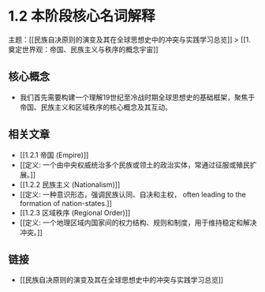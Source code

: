 # 1.2 本阶段核心名词解释

主题：[[民族自决原则的演变及其在全球思想史中的冲突与实践学习总览]] > [[1. 奠定世界观：帝国、民族主义与秩序的概念宇宙]]

## 核心概念

- 我们首先需要构建一个理解19世纪至冷战时期全球思想史的基础框架，聚焦于帝国、民族主义和区域秩序的核心概念及其互动。

## 相关文章

- [[1.2.1 帝国 (Empire)]]
- [[定义: 一个由中央权威统治多个民族或领土的政治实体，常通过征服或殖民扩展。]]
- [[1.2.2 民族主义 (Nationalism)]]
- [[定义: 一种意识形态，强调民族认同、自决和主权， often leading to the formation of nation-states.]]
- [[1.2.3 区域秩序 (Regional Order)]]
- [[定义: 一个地理区域内国家间的权力结构、规则和制度，用于维持稳定和解决冲突。]]

## 链接

- [[民族自决原则的演变及其在全球思想史中的冲突与实践学习总览]]
